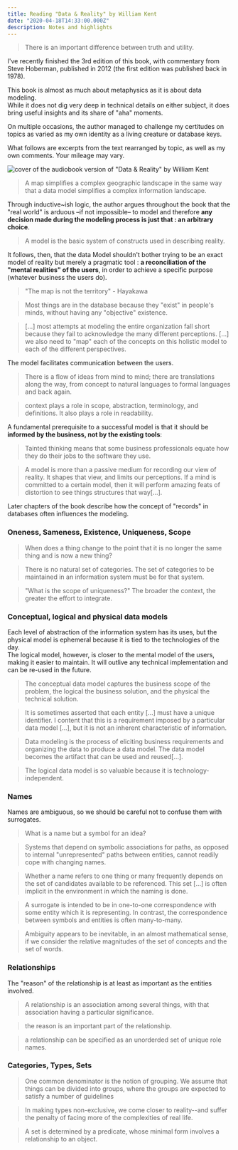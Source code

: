 ```yaml
---
title: Reading "Data & Reality" by William Kent
date: "2020-04-18T14:33:00.000Z"
description: Notes and highlights
---
```


> There is an important difference between truth and utility.

I've recently finished the 3rd edition of this book, with commentary from Steve Hoberman, published in 2012 (the first edition was published back in  1978).  

This book is almost as much about metaphysics as it is about data modeling.  
While it does not dig very deep in technical details on either subject, it does bring useful insights and its share of "aha" moments.  

On multiple occasions, the author managed to challenge my certitudes on topics as varied as my own identity as a living creature or database keys.

What follows are excerpts from the text rearranged by topic, as well as my own comments. Your mileage may vary.

![cover of the audiobook version of "Data & Reality" by William Kent](cover.jpg "Cover of \"Data & Reality\" by William Kent")

> A map simplifies a complex geographic landscape in the same way that a data model simplifies a complex information landscape.

Through inductive~ish logic, the author argues throughout the book that the "real world" is arduous –if not impossible– to model and therefore **any decision made during the modeling process is just that : an arbitrary choice**.

> A model is the basic system of constructs used in describing reality.

It follows, then, that the data Model shouldn't bother trying to be an exact model of reality but merely a pragmatic tool : **a reconciliation of the "mental realities" of the users**, in order to achieve a specific purpose (whatever business the users do).

> "The map is not the territory" - Hayakawa

> Most things are in the database because they "exist" in people's minds, without having any "objective" existence.

> \[...\] most attempts at modeling the entire organization fall short because they fail to acknowledge the many different perceptions.
> \[...\] we also need to "map" each of the concepts on this holistic model to each of the different perspectives.

The model facilitates communication between the users.

> There is a flow of ideas from mind to mind; there are translations along the way, from concept to natural languages to formal languages and back again.

> context plays a role in scope, abstraction, terminology, and definitions. It also plays a role in readability.

A fundamental prerequisite to a successful model is that it should be **informed by the business, not by the existing tools**:

> Tainted thinking means that some business professionals equate how they do their jobs to the software they use.

> A model is more than a passive medium for recording our view of reality. It shapes that view, and limits our perceptions. If a mind is committed to a certain model, then it will perform amazing feats of distortion to see things structures that way\[...\].

Later chapters of the book describe how the concept of "records" in databases often influences the modeling.

### Oneness, Sameness, Existence, Uniqueness, Scope

> When does a thing change to the point that it is no longer the same thing and is now a new thing?

> There is no natural set of categories. The set of categories to be maintained in an information system must be for that system.

> "What is the scope of uniqueness?" The broader the context, the greater the effort to integrate.

### Conceptual, logical and physical data models

Each level of abstraction of the information system has its uses, but the physical model is ephemeral because it is tied to the technologies of the day.  
The logical model, however, is closer to the mental model of the users, making it easier to maintain. It will outlive any technical implementation and can be re-used in the future.

> The conceptual data model captures the business scope of the problem, the logical the business solution, and the physical the technical solution.

> It is sometimes asserted that each entity \[...\] must have a unique identifier. I content that this is a requirement imposed by a particular data model \[...\], but it is not an inherent characteristic of information.

> Data modeling is the process of eliciting business requirements and organizing the data to produce a data model. The data model becomes the artifact that can be used and reused\[...\].

> The logical data model is so valuable because it is technology-independent.

### Names

Names are ambiguous, so we should be careful not to confuse them with surrogates.

> What is a name but a symbol for an idea?

> Systems that depend on symbolic associations for paths, as opposed to internal "unrepresented" paths between entities, cannot readily cope with changing names.

> Whether a name refers to one thing or many frequently depends on the set of candidates available to be referenced. This set \[...\] is often implicit in the environment in which the naming is done.

> A surrogate is intended to be in one-to-one correspondence with some entity which it is representing. In contrast, the correspondence between symbols and entities is often many-to-many.

> Ambiguity appears to be inevitable, in an almost mathematical sense, if we consider the relative magnitudes of the set of concepts and the set of words.

### Relationships

The "reason" of the relationship is at least as important as the entities involved.

> A relationship is an association among several things, with that association having a particular significance.

> the reason is an important part of the relationship.

> a relationship can be specified as an unorderded set of unique role names.

### Categories, Types, Sets

> One common denominator is the notion of grouping. We assume that things can be divided into groups, where the groups are expected to satisfy a number of guidelines

> In making types non-exclusive, we come closer to reality--and suffer the penalty of facing more of the complexities of real life.

> A set is determined by a predicate, whose minimal form involves a relationship to an object.
